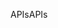 <span data-ttu-id="94210-101">APIs</span><span class="sxs-lookup"><span data-stu-id="94210-101">APIs</span></span>